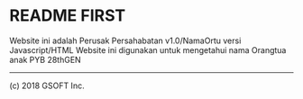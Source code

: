 # README FIRST
Website ini adalah Perusak Persahabatan v1.0/NamaOrtu versi Javascript/HTML
Website ini digunakan untuk mengetahui nama Orangtua anak PYB 28thGEN

------------------------------------------------------------------------------
(c) 2018 GSOFT Inc.
